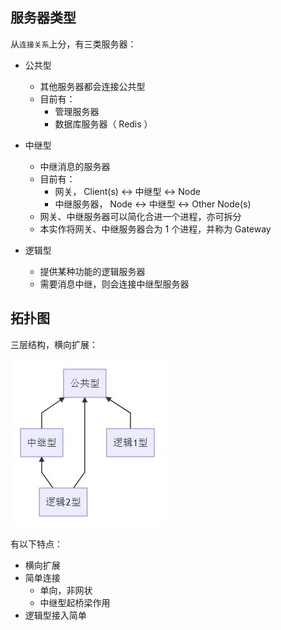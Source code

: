 ## 服务器类型

从`连接关系`上分，有三类服务器：

- 公共型
  - 其他服务器都会连接公共型
  - 目前有：
    - 管理服务器
    - 数据库服务器（ Redis ）


- 中继型
  - 中继消息的服务器
  - 目前有：
    - 网关， Client(s) <-> 中继型 <-> Node
    - 中继服务器， Node <-> 中继型 <-> Other Node(s)
  - 网关、中继服务器可以简化合进一个进程，亦可拆分
  - 本实作将网关、中继服务器合为 1 个进程，并称为 Gateway


- 逻辑型
  - 提供某种功能的逻辑服务器
  - 需要消息中继，则会连接中继型服务器


## 拓扑图

三层结构，横向扩展：

![拓扑图](assets/topology.jpeg)


有以下特点：

- 横向扩展
- 简单连接
  - 单向，非网状
  - 中继型起桥梁作用
- 逻辑型接入简单
